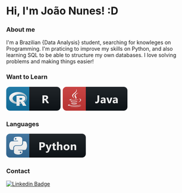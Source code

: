 # Hi, I'm João Nunes! :D

### About me 

I'm a Brazilian {Data Analysis} student, searching for knowleges on Programming. I'm praticing to improve my skills on Python, and also learning SQL to be able to structure my own databases. I love solving problems and making things easier!

### Want to Learn

![R](https://github.com/MikeCodesDotNET/ColoredBadges/blob/master/svg/dev/languages/r.svg) ![Java](https://github.com/MikeCodesDotNET/ColoredBadges/raw/master/svg/dev/languages/java.svg) 

### Languages

![Python](https://github.com/MikeCodesDotNET/ColoredBadges/raw/master/svg/dev/languages/python.svg) 

### Contact

[![Linkedin Badge](https://img.shields.io/badge/-LinkedIn-blue?style=flat-square&logo=Linkedin&logoColor=white&link=https://www.linkedin.com/in/fagnerpsantos/)](https://www.linkedin.com/in/jo%C3%A3o-victor-nunes-da-silva-9b9b311ba/) 


